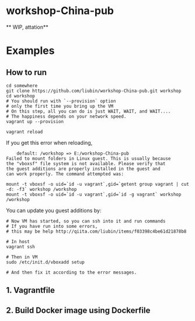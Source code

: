 # workshop-China-pub

** WIP, attation**

# Examples

## How to run

```
cd somewhere
git clone https://github.com/liubin/workshop-China-pub.git workshop
cd workshop
# You should run with `--provision` option
# only the first time you bring up the VM
# On this step, all you can do is just WAIT, WAIT, and WAIT....
# The happiness depends on your network speed.
vagrant up --provision

vagrant reload
```

If you get this error when reloading,
```
    default: /workshop => E:/workshop-China-pub
Failed to mount folders in Linux guest. This is usually because
the "vboxsf" file system is not available. Please verify that
the guest additions are properly installed in the guest and
can work properly. The command attempted was:

mount -t vboxsf -o uid=`id -u vagrant`,gid=`getent group vagrant | cut -d: -f3` workshop /workshop
mount -t vboxsf -o uid=`id -u vagrant`,gid=`id -g vagrant` workshop /workshop
```
You can update you guest additions by:

```
# Now VM has started, so you can ssh into it and run commands
# If you have run into some errors,
# this may be help http://qiita.com/liubin/items/f03398c4be61d21878b8

# In host
vagrant ssh

# Then in VM
sudo /etc/init.d/vboxadd setup

# And then fix it according to the error messages.
```

## 1. Vagrantfile


## 2. Build Docker image using Dockerfile


